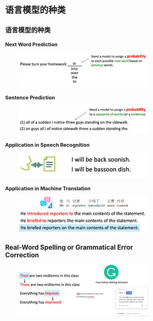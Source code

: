 # 语言模型的种类

## 语言模型的种类

### Next Word Prediction

<figure><img src="../../../.gitbook/assets/image (6) (1).png" alt=""><figcaption></figcaption></figure>

### Sentence Prediction

<figure><img src="../../../.gitbook/assets/image (1) (1) (1) (1) (1) (1) (1).png" alt=""><figcaption></figcaption></figure>

### Application in Speech Recognition

<figure><img src="../../../.gitbook/assets/image (2) (1) (1) (1) (1) (1) (1).png" alt=""><figcaption></figcaption></figure>

### Application in Machine Translation

<figure><img src="../../../.gitbook/assets/image (3) (1) (1) (1) (1).png" alt=""><figcaption></figcaption></figure>

## Real-Word Spelling or Grammatical Error Correction

<figure><img src="../../../.gitbook/assets/image (4) (1) (1) (1).png" alt=""><figcaption></figcaption></figure>
